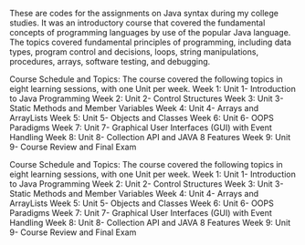 These are codes for the assignments on Java syntax during my college studies. It was an introductory course that covered the fundamental concepts of programming languages by use of the popular Java language. The topics covered fundamental principles of programming, including data types, program control and decisions, loops, string manipulations, procedures, arrays, software testing, and debugging.

Course Schedule and Topics:
The course covered the following topics in eight learning sessions, with one Unit per week.
  Week 1: Unit 1- Introduction to Java Programming
  Week 2: Unit 2- Control Structures
  Week 3: Unit 3- Static Methods and Member Variables
  Week 4: Unit 4- Arrays and ArrayLists
  Week 5: Unit 5- Objects and Classes
  Week 6: Unit 6- OOPS Paradigms
  Week 7: Unit 7- Graphical User Interfaces (GUI) with Event Handling
  Week 8: Unit 8- Collection API and JAVA 8 Features
  Week 9: Unit 9- Course Review and Final Exam

Course Schedule and Topics:
The course covered the following topics in eight learning sessions, with one Unit per week.
  Week 1: Unit 1- Introduction to Java Programming
  Week 2: Unit 2- Control Structures
  Week 3: Unit 3- Static Methods and Member Variables
  Week 4: Unit 4- Arrays and ArrayLists
  Week 5: Unit 5- Objects and Classes
  Week 6: Unit 6- OOPS Paradigms
  Week 7: Unit 7- Graphical User Interfaces (GUI) with Event Handling
  Week 8: Unit 8- Collection API and JAVA 8 Features
  Week 9: Unit 9- Course Review and Final Exam
